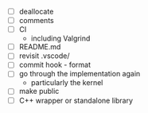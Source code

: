 * [ ] deallocate
* [ ] comments
* [ ] CI
  - including Valgrind
* [ ] README.md
* [ ] revisit .vscode/
* [ ] commit hook - format
* [ ] go through the implementation again
  - particularly the kernel
* [ ] make public
* [ ] C++ wrapper or standalone library
